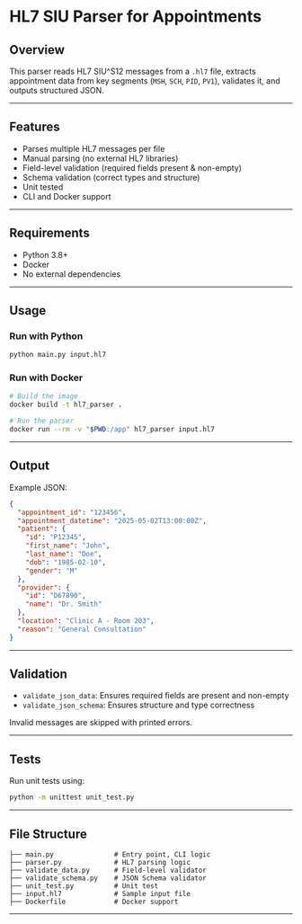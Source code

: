 # HL7 SIU Parser for Appointments

## Overview

This parser reads HL7 SIU^S12 messages from a `.hl7` file, extracts appointment data from key segments (`MSH`, `SCH`, `PID`, `PV1`), validates it, and outputs structured JSON.

---

## Features

- Parses multiple HL7 messages per file
- Manual parsing (no external HL7 libraries)
- Field-level validation (required fields present & non-empty)
- Schema validation (correct types and structure)
- Unit tested
- CLI and Docker support

---

## Requirements

- Python 3.8+
- Docker
- No external dependencies

---

## Usage

### Run with Python

```bash
python main.py input.hl7
```

### Run with Docker

```bash
# Build the image
docker build -t hl7_parser .

# Run the parser
docker run --rm -v "$PWD:/app" hl7_parser input.hl7
```

---

## Output

Example JSON:

```json
{
  "appointment_id": "123456",
  "appointment_datetime": "2025-05-02T13:00:00Z",
  "patient": {
    "id": "P12345",
    "first_name": "John",
    "last_name": "Doe",
    "dob": "1985-02-10",
    "gender": "M"
  },
  "provider": {
    "id": "D67890",
    "name": "Dr. Smith"
  },
  "location": "Clinic A - Room 203",
  "reason": "General Consultation"
}
```

---

## Validation

- `validate_json_data`: Ensures required fields are present and non-empty
- `validate_json_schema`: Ensures structure and type correctness

Invalid messages are skipped with printed errors.

---

## Tests

Run unit tests using:

```bash
python -m unittest unit_test.py
```

---

## File Structure

```
├── main.py               # Entry point, CLI logic
├── parser.py             # HL7 parsing logic
├── validate_data.py      # Field-level validator
├── validate_schema.py    # JSON Schema validator
├── unit_test.py          # Unit test
├── input.hl7             # Sample input file
├── Dockerfile            # Docker support
```

---
